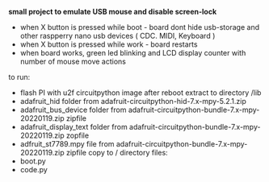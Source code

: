 **small project to emulate USB mouse and disable screen-lock**
- when X button is pressed while boot - board dont hide usb-storage and other raspperry nano usb devices ( CDC. MIDI, Keyboard )
- when X button is pressed while work - board restarts
- when board works, green led blinking and LCD display counter with number of mouse move actions

to run:
- flash PI with u2f circuitpython image
after reboot extract to directory /lib
- adafruit_hid folder from adafruit-circuitpython-hid-7.x-mpy-5.2.1.zip
- adafruit_bus_device folder from adafruit-circuitpython-bundle-7.x-mpy-20220119.zip zipfile
- adafruit_display_text folder from  adafruit-circuitpython-bundle-7.x-mpy-20220119.zip zopfile
- adfruit_st7789.mpy file from adafruit-circuitpython-bundle-7.x-mpy-20220119.zip zipfile
copy to / directory files:
- boot.py
- code.py
